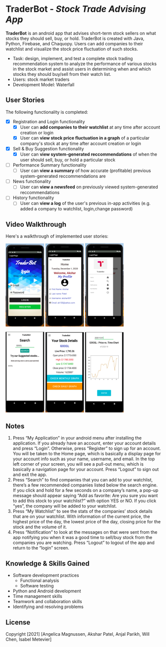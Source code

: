 # TraderBot - *Stock Trade Advising App*

**TraderBot** is an android app that advises short-term stock sellers on what stocks they should sell, buy, or hold. TraderBot is created with Java, Python, Firebase, and Chaquopy. Users can add companies to their watchlist and visualize the stock price fluctuation of such stocks.

* Task: design, implement, and test a complete stock trading recommendation system to analyze the performance of various stocks in the stock market and assist users in determining when and which stocks they should buy/sell from their watch list.
* Users: stock market traders
* Development Model: Waterfall

## User Stories

The following functionality is completed:

- [X] Registration and Login functionality
  - [X] User can **add companies to their watchlist** at any time after account creation or login
  - [X] User can **view stock price fluctuation in a graph** of a particular company's stock at any time after account creation or login
- [X] Sell & Buy Suggestion functionality
  - [X] User can **view system-generated reccommendations** of when the user should sell, buy, or hold a particular stock
- [ ] Performance Summary functionality 
  - [ ] User can **view a summary** of how accurate (profitable) previous system-generated reccommendations are
- [ ] News functionality
  - [ ] User can **view a newsfeed** on previously viewed system-generated reccommendations
- [ ] History functionality
  - [ ] User can **view a log** of the user's previous in-app activities (e.g. added a company to watchlist, login,change password)

## Video Walkthrough

Here's a walkthrough of implemented user stories:

<p float="left">
<img src='https://github.com/Angelica-M/Stock_Trade_Advising_App/blob/master/TB_ImageDemos/TB_Login.png' width=125/>
<img src='https://github.com/Angelica-M/Stock_Trade_Advising_App/blob/master/TB_ImageDemos/TB_HomePage.png' width=125/>
<img src='https://github.com/Angelica-M/Stock_Trade_Advising_App/blob/master/TB_ImageDemos/TB_Navigation.png' width=125/>
</p>
<p float="left">
<img src='https://github.com/Angelica-M/Stock_Trade_Advising_App/blob/master/TB_ImageDemos/TB_Search.png' width=125/>
<img src='https://github.com/Angelica-M/Stock_Trade_Advising_App/blob/master/TB_ImageDemos/TB_Watchlist.png' width=125/>
<img src='https://github.com/Angelica-M/Stock_Trade_Advising_App/blob/master/TB_ImageDemos/TB_Graph.png' width=125/>
</p>

## Notes

1. Press “My Application” in your android menu after installing the application. If you already have an account, enter your account details and press “Login”. Otherwise, press “Register” to sign up for an account. You will be taken to the Home page, which is basically a display page for your account info such as your name, username, and email. In the top left corner of your screen, you will see a pull-out menu, which is basically a navigation page for your account. Press “Logout” to sign out and exit the app.
2. Press “Search” to find companies that you can add to your watchlist, there’s a few recommended companies listed below the search engine. If you click and hold for a few seconds on a company’s name, a pop-up message should appear saying “Add as favorite: Are you sure you want to add this stock to your watchlist?” with option YES or NO. If you click “yes”, the company will be added to your watchlist.
3. Press “My Watchlist” to see the stats of the companies’ stock details that are on your watchlist. With information of the current price, the highest price of the day, the lowest price of the day, closing price for the stock and the volume of it.
4. Press “Notification” to look at the messages on that were sent from the app notifying you when it was a good time to sell/buy stock from the companies you are watching. Press “Logout” to logout of the app and return to the “login” screen.

## Knowledge & Skills Gained

- Software development practices
  - Functional analysis
  - Software testing
- Python and Android development
- Time management skills 
- Teamwork and collaboration skills 
- Identifying and resolving problems

## License

  Copyright [2021] [Angelica Magnussen, Akshar Patel, Anjal Parikh, Will Chen, Isabel Metevier]
